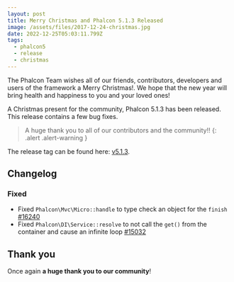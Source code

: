 ```yaml
---
layout: post
title: Merry Christmas and Phalcon 5.1.3 Released
image: /assets/files/2017-12-24-christmas.jpg
date: 2022-12-25T05:03:11.799Z
tags:
  - phalcon5
  - release
  - christmas
---
```

The Phalcon Team wishes all of our friends, contributors, developers and users of the framework a Merry Christmas!. We hope that the new year will bring health and happiness to you and your loved ones!

<!--more-->

A Christmas present for the community, Phalcon 5.1.3 has been released. This release contains a few bug fixes.

> A huge thank you to all of our contributors and the community!!
{: .alert .alert-warning }

The release tag can be found here: [v5.1.3](https://github.com/phalcon/cphalcon/releases/tag/v5.1.3). 

## Changelog

### Fixed
- Fixed `Phalcon\Mvc\Micro::handle` to type check an object for the `finish` [#16240](https://github.com/phalcon/cphalcon/issues/16240)
- Fixed `Phalcon\DI\Service::resolve` to not call the `get()` from the container and cause an infinite loop [#15032](https://github.com/phalcon/cphalcon/issues/15032)

## Thank you
Once again **a huge thank you to our community**!
